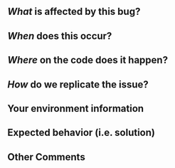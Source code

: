 <!--
Please ensure your issue adheres to the following guidelines:
- [ ] Search previous issue before making a new one, as yours may be a duplicate.
- [ ] Use a simple _distinguishable_ sentence which can describe your problem.
-->

## *What* is affected by this bug?
<!-- Eg. building failed, memory leak, program terminated or analysis mistake. -->

## *When* does this occur?
<!-- Eg. when analyze the sentence "xxx", when the program run for about 4 hours. (Does it possibly occur or occur every time?) -->

## *Where* on the code does it happen?
<!-- Eg. when i call the api xxx and then call xxx the program will crash. (show the process code if needed.) -->

## *How* do we replicate the issue?
<!-- Please be specific as possible. Use dashes (-) or numbers (1.) to create a list of steps -->

## Your environment information
<!-- OS, languages, IDE and it's version, and other related tools, environment variables, the way you insert the code to your project. -->

## Expected behavior (i.e. solution)
<!-- What should have happened? -->

## Other Comments